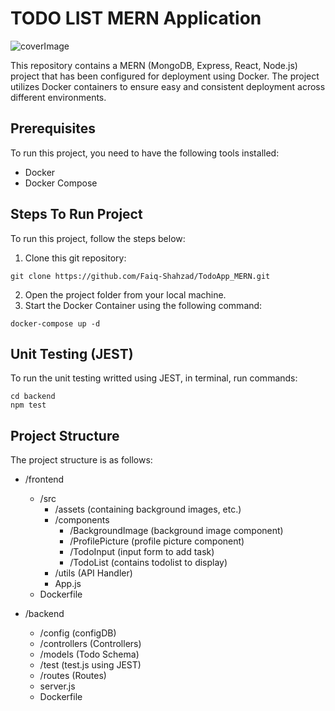 # TODO LIST MERN Application

<!-- ![coverImage](https://github.com/Faiq-Shahzad/TodoApp_MERN/assets/85623366/fa8eb3c7-ee1d-4c9c-a4c9-09fc11903aa0) -->

![coverImage](https://github.com/Faiq-Shahzad/TodoApp_MERN/assets/85623366/cf0ac307-78cf-4cd7-984a-4482dc8b00d0)





This repository contains a MERN (MongoDB, Express, React, Node.js) project that has been configured for deployment using Docker. The project utilizes Docker containers to ensure easy and consistent deployment across different environments.

## Prerequisites
To run this project, you need to have the following tools installed:

- Docker
- Docker Compose

## Steps To Run Project
To run this project, follow the steps below:

1. Clone this git repository:

```
git clone https://github.com/Faiq-Shahzad/TodoApp_MERN.git
```
2. Open the project folder from your local machine.
3. Start the Docker Container using the following command:
```
docker-compose up -d
```

## Unit Testing (JEST)
To run the unit testing writted using JEST, in terminal, run commands:
```
cd backend
npm test
```
## Project Structure
The project structure is as follows:

- /frontend
  - /src
    - /assets (containing background images, etc.)
    - /components
      - /BackgroundImage (background image component)
      - /ProfilePicture (profile picture component)
      - /TodoInput (input form to add task)
      - /TodoList (contains todolist to display)
    - /utils (API Handler)
    - App.js
  - Dockerfile
  
- /backend
  - /config (configDB)
  - /controllers (Controllers)
  - /models (Todo Schema)
  - /test (test.js using JEST)
  - /routes (Routes)
  - server.js
  - Dockerfile
